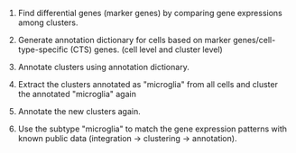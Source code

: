 1. Find differential genes (marker genes) by comparing gene expressions among clusters.

2. Generate annotation dictionary for cells based on marker genes/cell-type-specific (CTS) genes. (cell level and cluster level)

3. Annotate clusters using annotation dictionary.

4. Extract the clusters annotated as "microglia" from all cells and cluster the annotated "microglia" again

5. Annotate the new clusters again.

6. Use the subtype "microglia" to match the gene expression patterns with known public data (integration -> clustering -> annotation).
